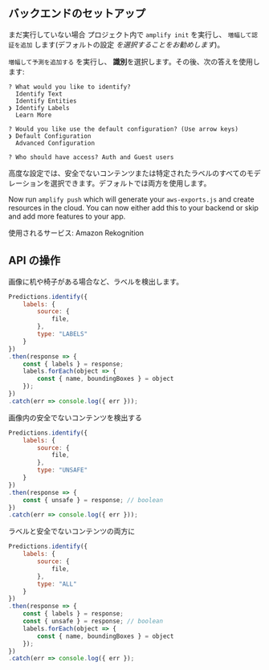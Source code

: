 ## バックエンドのセットアップ

まだ実行していない場合 プロジェクト内で `amplify init` を実行し、 `増幅して認証を追加` します(デフォルトの設定 *を選択することをお勧めします*)。

`増幅して予測を追加する` を実行し、 **識別**を選択します。その後、次の答えを使用します:

```console
? What would you like to identify? 
  Identify Text 
  Identify Entities 
❯ Identify Labels 
  Learn More 

? Would you like use the default configuration? (Use arrow keys)
❯ Default Configuration 
  Advanced Configuration 

? Who should have access? Auth and Guest users
```

高度な設定では、安全でないコンテンツまたは特定されたラベルのすべてのモデレーションを選択できます。デフォルトでは両方を使用します。

Now run `amplify push` which will generate your `aws-exports.js` and create resources in the cloud. You can now either add this to your backend or skip and add more features to your app.

使用されるサービス: Amazon Rekognition

## API の操作

画像に机や椅子がある場合など、ラベルを検出します。

```javascript
Predictions.identify({
    labels: {
        source: {
            file,
        },
        type: "LABELS"
    }
})
.then(response => {
    const { labels } = response;
    labels.forEach(object => {
        const { name, boundingBoxes } = object
    });
})
.catch(err => console.log({ err }));
```

画像内の安全でないコンテンツを検出する

```javascript
Predictions.identify({
    labels: {
        source: {
            file,
        },
        type: "UNSAFE"
    }
})
.then(response => {
    const { unsafe } = response; // boolean 
})
.catch(err => console.log({ err }));
```

ラベルと安全でないコンテンツの両方に
```javascript
Predictions.identify({
    labels: {
        source: {
            file,
        },
        type: "ALL"
    }
})
.then(response => {
    const { labels } = response;
    const { unsafe } = response; // boolean 
    labels.forEach(object => {
        const { name, boundingBoxes } = object
    });
})
.catch(err => console.log({ err });
```
